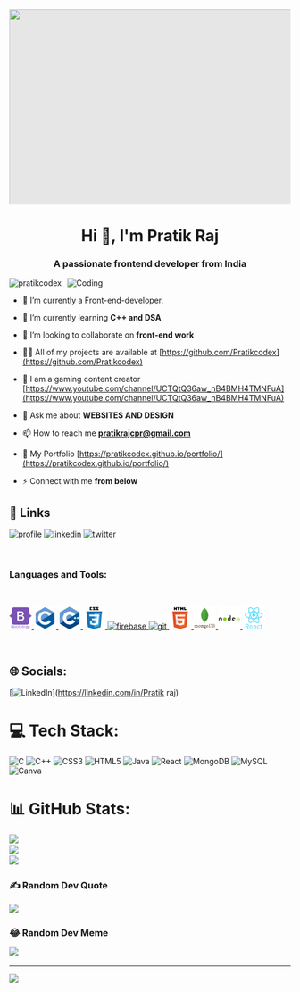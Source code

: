 <img style="display: block;-webkit-user-select: none;margin: auto;cursor: zoom-in;background-color: hsl(0, 0%, 90%);" src="https://www.themasterpicks.com/wp-content/uploads/2020/04/22b22287602523.5dbd29081561d.gif" width="1232" height="350">


<h1 align="center">Hi 👋, I'm Pratik Raj</h1>
<h3 align="center">A passionate frontend developer from India</h3>
<img align="right" alt="Coding" width="400" src="https://media3.giphy.com/media/RbDKaczqWovIugyJmW/200.gif">



<p align="left"> <img src="https://komarev.com/ghpvc/?username=pratikcodex&label=Profile%20views&color=0e75b6&style=flat" alt="pratikcodex" /> </p>



- 🔭 I’m currently a Front-end-developer.

- 🌱 I’m currently learning **C++ and DSA**

- 👯 I’m looking to collaborate on **front-end work**

- 👨‍💻 All of my projects are available at [https://github.com/Pratikcodex](https://github.com/Pratikcodex)

- 📝 I am a gaming content creator [https://www.youtube.com/channel/UCTQtQ36aw_nB4BMH4TMNFuA](https://www.youtube.com/channel/UCTQtQ36aw_nB4BMH4TMNFuA)

- 💬 Ask me about **WEBSITES AND DESIGN**

- 📫 How to reach me **pratikrajcpr@gmail.com**

- 📄 My Portfolio [https://pratikcodex.github.io/portfolio/](https://pratikcodex.github.io/portfolio/)

- ⚡ Connect with me  **from below**

## 🔗 Links
[![profile](https://img.shields.io/badge/my_profile-000?style=for-the-badge&logo=ko-fi&logoColor=white)](https://github.com/Pratikcodex/)
[![linkedin](https://img.shields.io/badge/linkedin-0A66C2?style=for-the-badge&logo=linkedin&logoColor=white)](https://www.linkedin.com/in/pratik-raj-a4298b219//)
[![twitter](https://img.shields.io/badge/twitter-1DA1F2?style=for-the-badge&logo=twitter&logoColor=white)](https://twitter.com/codepratikxo/)


<p align="left">

<br>


<h3 align="left">Languages and Tools:</h3><br>
<p align="left"> <a href="https://getbootstrap.com" target="_blank" rel="noreferrer"> <img src="https://raw.githubusercontent.com/devicons/devicon/master/icons/bootstrap/bootstrap-plain-wordmark.svg" alt="bootstrap" width="40" height="40"/> </a> <a href="https://www.cprogramming.com/" target="_blank" rel="noreferrer"> <img src="https://raw.githubusercontent.com/devicons/devicon/master/icons/c/c-original.svg" alt="c" width="40" height="40"/> </a> <a href="https://www.w3schools.com/cpp/" target="_blank" rel="noreferrer"> <img src="https://raw.githubusercontent.com/devicons/devicon/master/icons/cplusplus/cplusplus-original.svg" alt="cplusplus" width="40" height="40"/> </a> <a href="https://www.w3schools.com/css/" target="_blank" rel="noreferrer"> <img src="https://raw.githubusercontent.com/devicons/devicon/master/icons/css3/css3-original-wordmark.svg" alt="css3" width="40" height="40"/> </a> <a href="https://firebase.google.com/" target="_blank" rel="noreferrer"> <img src="https://www.vectorlogo.zone/logos/firebase/firebase-icon.svg" alt="firebase" width="40" height="40"/> </a> <a href="https://git-scm.com/" target="_blank" rel="noreferrer"> <img src="https://www.vectorlogo.zone/logos/git-scm/git-scm-icon.svg" alt="git" width="40" height="40"/> </a> <a href="https://www.w3.org/html/" target="_blank" rel="noreferrer"> <img src="https://raw.githubusercontent.com/devicons/devicon/master/icons/html5/html5-original-wordmark.svg" alt="html5" width="40" height="40"/> </a> <a href="https://www.mongodb.com/" target="_blank" rel="noreferrer"> <img src="https://raw.githubusercontent.com/devicons/devicon/master/icons/mongodb/mongodb-original-wordmark.svg" alt="mongodb" width="40" height="40"/> </a> <a href="https://nodejs.org" target="_blank" rel="noreferrer"> <img src="https://raw.githubusercontent.com/devicons/devicon/master/icons/nodejs/nodejs-original-wordmark.svg" alt="nodejs" width="40" height="40"/> </a> <a href="https://reactjs.org/" target="_blank" rel="noreferrer"> <img src="https://raw.githubusercontent.com/devicons/devicon/master/icons/react/react-original-wordmark.svg" alt="react" width="40" height="40"/> </a> </p><br>




## 🌐 Socials:
[![LinkedIn](https://img.shields.io/badge/LinkedIn-%230077B5.svg?logo=linkedin&logoColor=white)](https://linkedin.com/in/Pratik raj) 

# 💻 Tech Stack:
![C](https://img.shields.io/badge/c-%2300599C.svg?style=for-the-badge&logo=c&logoColor=white) ![C++](https://img.shields.io/badge/c++-%2300599C.svg?style=for-the-badge&logo=c%2B%2B&logoColor=white) ![CSS3](https://img.shields.io/badge/css3-%231572B6.svg?style=for-the-badge&logo=css3&logoColor=white) ![HTML5](https://img.shields.io/badge/html5-%23E34F26.svg?style=for-the-badge&logo=html5&logoColor=white) ![Java](https://img.shields.io/badge/java-%23ED8B00.svg?style=for-the-badge&logo=java&logoColor=white) ![React](https://img.shields.io/badge/react-%2320232a.svg?style=for-the-badge&logo=react&logoColor=%2361DAFB) ![MongoDB](https://img.shields.io/badge/MongoDB-%234ea94b.svg?style=for-the-badge&logo=mongodb&logoColor=white) ![MySQL](https://img.shields.io/badge/mysql-%2300f.svg?style=for-the-badge&logo=mysql&logoColor=white) ![Canva](https://img.shields.io/badge/Canva-%2300C4CC.svg?style=for-the-badge&logo=Canva&logoColor=white)
# 📊 GitHub Stats:
![](https://github-readme-stats.vercel.app/api?username=Pratikcodex&theme=dark&hide_border=false&include_all_commits=false&count_private=false)<br/>
![](https://github-readme-streak-stats.herokuapp.com/?user=Pratikcodex&theme=dark&hide_border=false)<br/>
![](https://github-readme-stats.vercel.app/api/top-langs/?username=Pratikcodex&theme=dark&hide_border=false&include_all_commits=false&count_private=false&layout=compact)

### ✍️ Random Dev Quote
![](https://quotes-github-readme.vercel.app/api?type=horizontal&theme=radical)

### 😂 Random Dev Meme
<img src="https://random-memer.herokuapp.com/" width="512px"/>

---
[![](https://visitcount.itsvg.in/api?id=Pratikcodex&icon=0&color=0)](https://visitcount.itsvg.in)


